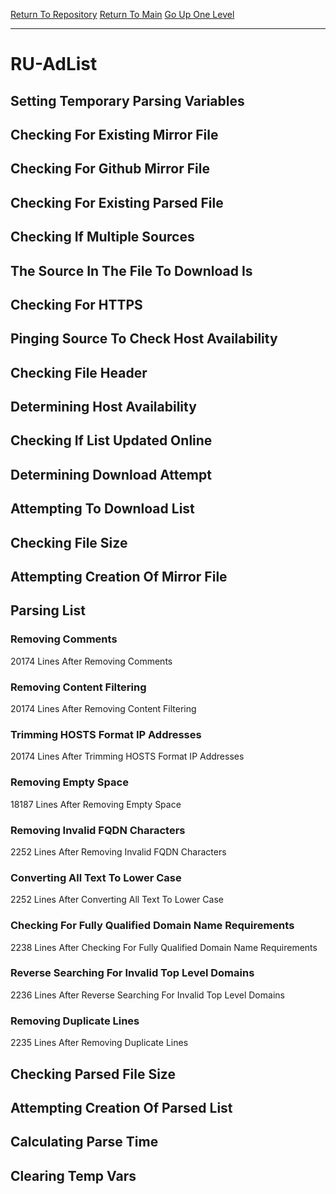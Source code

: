 [Return To Repository](https://github.com/deathbybandaid/piholeparser/)
[Return To Main](https://github.com/deathbybandaid/piholeparser/blob/master/RecentRunLogs/Mainlog.md)
[Go Up One Level](https://github.com/deathbybandaid/piholeparser/blob/master/RecentRunLogs/TopLevelScripts/30-Processing-External-Blacklists.md)
____________________________________
# RU-AdList
## Setting Temporary Parsing Variables
## Checking For Existing Mirror File
## Checking For Github Mirror File
## Checking For Existing Parsed File
## Checking If Multiple Sources
## The Source In The File To Download Is
## Checking For HTTPS
## Pinging Source To Check Host Availability
## Checking File Header
## Determining Host Availability
## Checking If List Updated Online
## Determining Download Attempt
## Attempting To Download List
## Checking File Size
## Attempting Creation Of Mirror File
## Parsing List
### Removing Comments
20174 Lines After Removing Comments
### Removing Content Filtering
20174 Lines After Removing Content Filtering
### Trimming HOSTS Format IP Addresses
20174 Lines After Trimming HOSTS Format IP Addresses
### Removing Empty Space
18187 Lines After Removing Empty Space
### Removing Invalid FQDN Characters
2252 Lines After Removing Invalid FQDN Characters
### Converting All Text To Lower Case
2252 Lines After Converting All Text To Lower Case
### Checking For Fully Qualified Domain Name Requirements
2238 Lines After Checking For Fully Qualified Domain Name Requirements
### Reverse Searching For Invalid Top Level Domains
2236 Lines After Reverse Searching For Invalid Top Level Domains
### Removing Duplicate Lines
2235 Lines After Removing Duplicate Lines
## Checking Parsed File Size
## Attempting Creation Of Parsed List
## Calculating Parse Time
## Clearing Temp Vars
